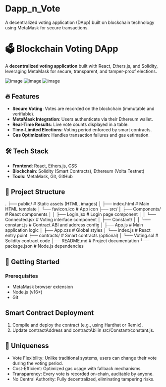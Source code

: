 # Dapp_n_Vote 
A decentralized voting application (DApp) built on blockchain technology using MetaMask for secure transactions.

# 🗳️ Blockchain Voting DApp
A **decentralized voting application** built with React, Ethers.js, and Solidity, leveraging MetaMask for secure, transparent, and tamper-proof elections.

![image](https://github.com/user-attachments/assets/5f530bf1-59c8-4762-98f9-98ff149b62cd)
![image](https://github.com/user-attachments/assets/94ae5d75-af6b-40ee-a9bd-77c3cb5fdc6e)
![image](https://github.com/user-attachments/assets/b0222953-1479-4e70-9c61-2df92c5054a7)

## 🔥 Features
- **Secure Voting**: Votes are recorded on the blockchain (immutable and verifiable).
- **MetaMask Integration**: Users authenticate via their Ethereum wallet.
- **Real-Time Results**: Live vote counts displayed in a table.
- **Time-Limited Elections**: Voting period enforced by smart contracts.
- **Gas Optimization**: Handles transaction failures and gas estimation.

## 🛠️ Tech Stack
- **Frontend**: React, Ethers.js, CSS
- **Blockchain**: Solidity (Smart Contracts), Ethereum (Volta Testnet)
- **Tools**: MetaMask, Git, GitHub

## 📂 Project Structure
.
├── public/                  # Static assets (HTML, images)
│   ├── index.html           # Main HTML template
│   └── favicon.ico          # App icon
├── src/
│   ├── Components/          # React components
│   │   ├── Login.jsx        # Login page component
│   │   └── Connected.jsx    # Voting interface component
│   ├── Constant/
│   │   └── constant.js      # Contract ABI and address config
│   ├── App.js               # Main application logic
│   ├── App.css              # Global styles
│   └── index.js             # React entry point
├── contracts/               # Smart contracts (optional)
│   └── Voting.sol           # Solidity contract code
├── README.md                # Project documentation
└── package.json             # Node.js dependencies

## 🚀 Getting Started
### Prerequisites
- MetaMask browser extension
- Node.js (v16+)
- Git

## Smart Contract Deployment
1. Compile and deploy the contract (e.g., using Hardhat or Remix).
2. Update contractAddress and contractAbi in src/Constant/constant.js.

## 🌟 Uniqueness
- Vote Flexibility: Unlike traditional systems, users can change their vote during the voting period.
- Cost-Efficient: Optimized gas usage with fallback mechanisms.
- Transparency: Every vote is recorded on-chain, auditable by anyone.
- No Central Authority: Fully decentralized, eliminating tampering risks.


